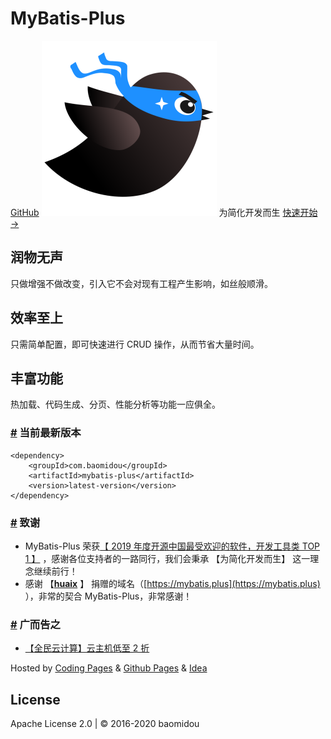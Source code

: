 

MyBatis-Plus
============

[GitHub](https://github.com/baomidou/mybatis-plus)
![hero](/img/logo.png)
为简化开发而生
[快速开始 →](/guide/)

润物无声
----

只做增强不做改变，引入它不会对现有工程产生影响，如丝般顺滑。

效率至上
----

只需简单配置，即可快速进行 CRUD 操作，从而节省大量时间。

丰富功能
----

热加载、代码生成、分页、性能分析等功能一应俱全。

### [#](#当前最新版本) 当前最新版本

    <dependency>
        <groupId>com.baomidou</groupId>
        <artifactId>mybatis-plus</artifactId>
        <version>latest-version</version>
    </dependency>
    

### [#](#致谢) 致谢

*   MyBatis-Plus 荣获[【 2019 年度开源中国最受欢迎的软件，开发工具类 TOP 1 】](https://www.oschina.net/project/top_cn_2019) ，感谢各位支持者的一路同行，我们会秉承 【为简化开发而生】 这一理念继续前行！
*   感谢 【**[huaix](https://gitee.com/youthdream)** 】 捐赠的域名（[https://mybatis.plus](https://mybatis.plus) ），非常的契合 MyBatis-Plus，非常感谢！

### [#](#广而告之) 广而告之

*   [【全民云计算】云主机低至 2 折](https://promotion.aliyun.com/ntms/act/qwbk.html?userCode=5wbjwd1y)

Hosted by [Coding Pages](https://pages.coding.me) & [Github Pages](https://pages.github.com) & [Idea](http://www.jetbrains.com)

## License

Apache License 2.0 | © 2016-2020 baomidou

